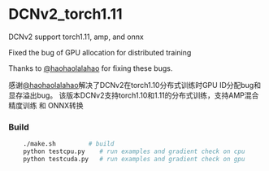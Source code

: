 # DCNv2_torch1.11

DCNv2 support torch1.11, amp, and onnx

Fixed the bug of GPU allocation for distributed training

Thanks to [@haohaolalahao](https://github.com/haohaolalahao) for fixing these bugs.

感谢[@haohaolalahao](https://github.com/haohaolalahao)解决了DCNv2在torch1.10分布式训练时GPU ID分配bug和显存溢出bug。
该版本DCNv2支持torch1.10和1.11的分布式训练，支持AMP混合精度训练 和 ONNX转换

### Build
```bash
    ./make.sh         # build
    python testcpu.py    # run examples and gradient check on cpu
    python testcuda.py   # run examples and gradient check on gpu 
```
